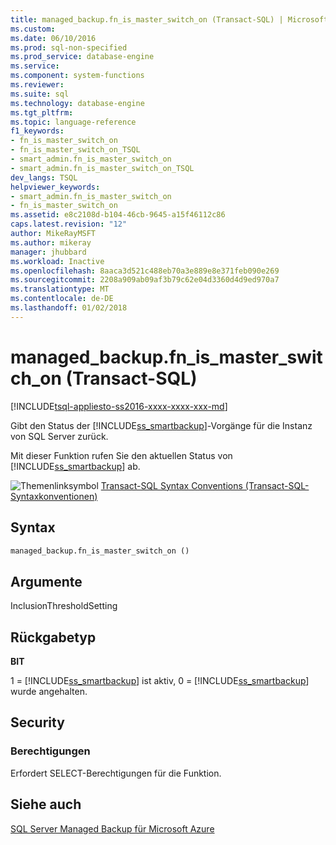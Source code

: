 ```yaml
---
title: managed_backup.fn_is_master_switch_on (Transact-SQL) | Microsoft Docs
ms.custom: 
ms.date: 06/10/2016
ms.prod: sql-non-specified
ms.prod_service: database-engine
ms.service: 
ms.component: system-functions
ms.reviewer: 
ms.suite: sql
ms.technology: database-engine
ms.tgt_pltfrm: 
ms.topic: language-reference
f1_keywords:
- fn_is_master_switch_on
- fn_is_master_switch_on_TSQL
- smart_admin.fn_is_master_switch_on
- smart_admin.fn_is_master_switch_on_TSQL
dev_langs: TSQL
helpviewer_keywords:
- smart_admin.fn_is_master_switch_on
- fn_is_master_switch_on
ms.assetid: e8c2108d-b104-46cb-9645-a15f46112c86
caps.latest.revision: "12"
author: MikeRayMSFT
ms.author: mikeray
manager: jhubbard
ms.workload: Inactive
ms.openlocfilehash: 8aaca3d521c488eb70a3e889e8e371feb090e269
ms.sourcegitcommit: 2208a909ab09af3b79c62e04d3360d4d9ed970a7
ms.translationtype: MT
ms.contentlocale: de-DE
ms.lasthandoff: 01/02/2018
---
```

# <a name="managedbackupfnismasterswitchon-transact-sql"></a>managed_backup.fn_is_master_switch_on (Transact-SQL)
[!INCLUDE[tsql-appliesto-ss2016-xxxx-xxxx-xxx-md](../../includes/tsql-appliesto-ss2016-xxxx-xxxx-xxx-md.md)]

  Gibt den Status der [!INCLUDE[ss_smartbackup](../../includes/ss-smartbackup-md.md)]-Vorgänge für die Instanz von SQL Server zurück.  
  
 Mit dieser Funktion rufen Sie den aktuellen Status von [!INCLUDE[ss_smartbackup](../../includes/ss-smartbackup-md.md)] ab.  
  
 
 ![Themenlinksymbol](../../database-engine/configure-windows/media/topic-link.gif "Topic link icon") [Transact-SQL Syntax Conventions (Transact-SQL-Syntaxkonventionen)](../../t-sql/language-elements/transact-sql-syntax-conventions-transact-sql.md)  
  
## <a name="syntax"></a>Syntax  
  
```sql  
managed_backup.fn_is_master_switch_on ()  
```  
  
##  <a name="Arguments"></a> Argumente  
 InclusionThresholdSetting  
  
## <a name="return-type"></a>Rückgabetyp  
 **BIT**  
  
 1 = [!INCLUDE[ss_smartbackup](../../includes/ss-smartbackup-md.md)] ist aktiv, 0 = [!INCLUDE[ss_smartbackup](../../includes/ss-smartbackup-md.md)] wurde angehalten.  
  
## <a name="security"></a>Security  
  
### <a name="permissions"></a>Berechtigungen  
 Erfordert SELECT-Berechtigungen für die Funktion.  
  
## <a name="see-also"></a>Siehe auch  
 [SQL Server Managed Backup für Microsoft Azure](../../relational-databases/backup-restore/sql-server-managed-backup-to-microsoft-azure.md)  
  
  
